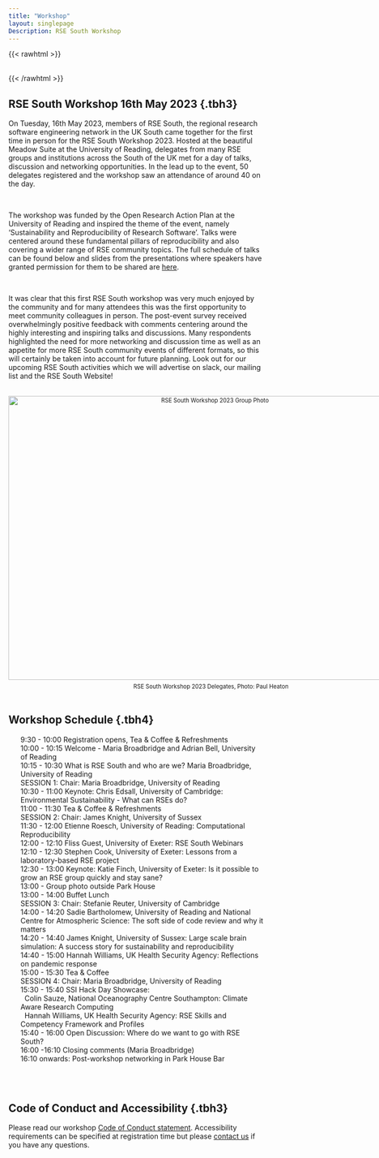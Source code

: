 ```yaml
---
title: "Workshop"
layout: singlepage
Description: RSE South Workshop
---
```

{{< rawhtml >}}
<br/><br/> 

{{< /rawhtml >}}


## RSE South Workshop 16th May 2023 {.tbh3}

<p>
On Tuesday, 16th May 2023, members of RSE South, the regional research software engineering network 
in the UK South came together for the first time in person for the RSE South Workshop 2023. Hosted at 
the beautiful Meadow Suite at the University of Reading, delegates from many RSE groups and institutions across 
the South of the UK met for a day of talks, discussion and networking opportunities. In the lead up to the event, 
50 delegates registered and the workshop saw an attendance of around 40 on the day.
</p>
<br/>
<p>
The workshop was funded by the Open Research Action Plan at the University of Reading and inspired the theme 
of the event, namely ‘Sustainability and Reproducibility of Research Software’. Talks were centered around these 
fundamental pillars of reproducibility and also covering a wider range of RSE community topics. The full schedule 
of talks can be found below and slides from the presentations where speakers have granted permission for them to be 
shared are <a href="https://drive.google.com/drive/folders/1H1kt7p5hRbOs7B49P8r8TUykkYjKuVPK?usp=sharing">here</a>.
</p>
<br/>
<p>
It was clear that this first RSE South workshop was very much enjoyed by the community and for many attendees 
this was the first opportunity to meet community colleagues in person. The post-event survey received overwhelmingly 
positive feedback with comments centering around the highly interesting and inspiring talks and discussions. Many 
respondents highlighted the need for more networking and discussion time as well as an appetite for more RSE South 
community events of different formats, so this will certainly be taken into account for future planning. Look out 
for our upcoming RSE South activities which we will advertise on slack, our mailing list and the RSE South Website!
</p>

<br/>

<div style="width: 800px; font-size:80%; text-align:center;"><img src="/images/RSESouth2023.JPG" alt="RSE South Workshop 2023 Group Photo" width="800" height="560" style="padding-bottom:0.5em;" />
RSE South Workshop 2023 Delegates, Photo: Paul Heaton
</div>
<br/>

## Workshop Schedule {.tbh4}
<ul style="list-style-type: none">
<li> 9:30 - 10:00 	Registration opens, Tea & Coffee & Refreshments </li>
<li>10:00 - 10:15 	Welcome - Maria Broadbridge and Adrian Bell, University of Reading</li>
<li>10:15 - 10:30 	What is RSE South and who are we? Maria Broadbridge, University of Reading</li>
<li>SESSION 1: Chair: Maria Broadbridge, University of Reading</li>
<li>10:30 - 11:00 	Keynote: Chris Edsall, University of Cambridge: Environmental Sustainability - What can RSEs do?</li>
<li>11:00 - 11:30   Tea & Coffee & Refreshments</li>
<li>SESSION 2: Chair: James Knight, University of Sussex</li>
<li>11:30 - 12:00 	Etienne Roesch, University of Reading: Computational Reproducibility</li>
<li>12:00 - 12:10 	Fliss Guest, University of Exeter: RSE South Webinars </li>
<li>12:10 - 12:30 	Stephen Cook, University of Exeter: Lessons from a laboratory-based RSE project</li>
<li>12:30 - 13:00 	Keynote: Katie Finch, University of Exeter: Is it possible to grow an RSE group quickly and stay sane?</li>
<li>13:00 - Group photo outside Park House </li>
<li>13:00 - 14:00   Buffet Lunch </li>
<li>SESSION 3: Chair: Stefanie Reuter, University of Cambridge</li>
<li>14:00 - 14:20 	Sadie Bartholomew, University of Reading and National Centre for Atmospheric Science: The soft side of code review and why it matters </li>
<li>14:20 - 14:40 	James Knight, University of Sussex: Large scale brain simulation: A success story for sustainability and reproducibility</li>
<li>14:40 - 15:00 	Hannah Williams, UK Health Security Agency: Reflections on pandemic response</li>
<li>15:00 - 15:30   Tea & Coffee</li>
<li>SESSION 4: Chair: Maria Broadbridge, University of Reading</li>
<li>15:30 - 15:40 	SSI Hack Day Showcase:</li>
<li> &nbsp; Colin Sauze, National Oceanography Centre Southampton:  Climate Aware Research Computing </li>
<li> &nbsp; Hannah Williams, UK Health Security Agency: RSE Skills and Competency Framework and Profiles </li>
<li>15:40 - 16:00 	Open Discussion: Where do we want to go with RSE South?</li>
<li>16:00 -16:10  	Closing comments (Maria Broadbridge)</li>
<li>16:10 onwards: 	Post-workshop networking in Park House Bar</li>
</ul>
<br/><br/> 

## Code of Conduct and Accessibility {.tbh3}
<span>
Please read our workshop <a href="/codeofconduct">Code of Conduct statement</a>. 
</span>
Accessibility requirements can be specified at registration time but please <a href="mailto:m.b.broadbridge@reading.ac.uk">contact us</a> if you have any questions.

<br/><br/> 
<br/><br/> 

